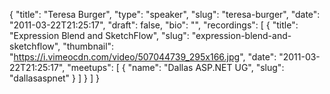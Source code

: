 {
  "title": "Teresa Burger",
  "type": "speaker",
  "slug": "teresa-burger",
  "date": "2011-03-22T21:25:17",
  "draft": false,
  "bio": "",
  "recordings": [
    {
      "title": "Expression Blend and SketchFlow",
      "slug": "expression-blend-and-sketchflow",
      "thumbnail": "https://i.vimeocdn.com/video/507044739_295x166.jpg",
      "date": "2011-03-22T21:25:17",
      "meetups": [
        {
          "name": "Dallas ASP.NET UG",
          "slug": "dallasaspnet"
        }
      ]
    }
  ]
}